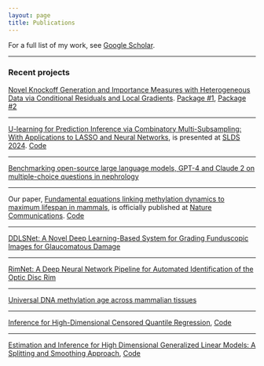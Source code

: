 ```yaml
---
layout: page
title: Publications
---
```


For a full list of my work, see [Google Scholar](https://scholar.google.com/citations?user=p_EExuwAAAAJ&hl=en).

---

### Recent projects

[Novel Knockoff Generation and Importance Measures with Heterogeneous Data via Conditional Residuals and Local Gradients](https://arxiv.org/abs/2508.14882).
[Package #1](https://github.com/mtcade/rangerKnockoff),
[Package #2](https://github.com/mtcade/Mald)

---

[U-learning for Prediction Inference via Combinatory Multi-Subsampling: With Applications to LASSO and Neural Networks](https://arxiv.org/abs/2407.15301), is presented at [SLDS 2024](https://sites.google.com/view/slds2024/menu/program?authuser=0). 
[Code](https://github.com/feizhe/U-learning)

---

[Benchmarking open-source large language models, GPT-4 and Claude 2 on multiple-choice questions in nephrology](https://ai.nejm.org/doi/full/10.1056/AIdbp2300092)

---

Our paper, [Fundamental equations linking methylation dynamics to maximum lifespan in mammals](https://www.biorxiv.org/content/10.1101/2023.05.21.541643v2.abstract), is officially published at [Nature Communications](https://www.nature.com/articles/s41467-024-51855-z). 
[Code](https://github.com/feizhe/FundamentalEquations)

---

[DDLSNet: A Novel Deep Learning-Based System for Grading Funduscopic Images for Glaucomatous Damage](https://www.ophthalmologyscience.org/article/S2666-9145(22)00144-0/fulltext)
<!-- <img src="images/dummy_thumbnail.jpg?raw=true"/> -->

---

[RimNet: A Deep Neural Network Pipeline for Automated Identification of the Optic Disc Rim](https://www.ophthalmologyscience.org/article/S2666-9145(22)00133-6/fulltext)
<!-- <img src="images/dummy_thumbnail.jpg?raw=true"/> -->

---

[Universal DNA methylation age across mammalian tissues](https://www.biorxiv.org/content/10.1101/2021.01.18.426733v1.full)
<!-- <img src="images/dummy_thumbnail.jpg?raw=true"/> -->

---

[Inference for High-Dimensional Censored Quantile Regression](https://www.tandfonline.com/doi/abs/10.1080/01621459.2021.1957900?journalCode=uasa20),
[Code](https://github.com/feizhe/HDCQR_Paper)
<!-- <img src="images/dummy_thumbnail.jpg?raw=true"/> -->

---

[Estimation and Inference for High Dimensional Generalized Linear Models: A Splitting and Smoothing Approach](https://www.jmlr.org/papers/v22/19-132.html),
[Code](https://github.com/feizhe/SSHDI)
